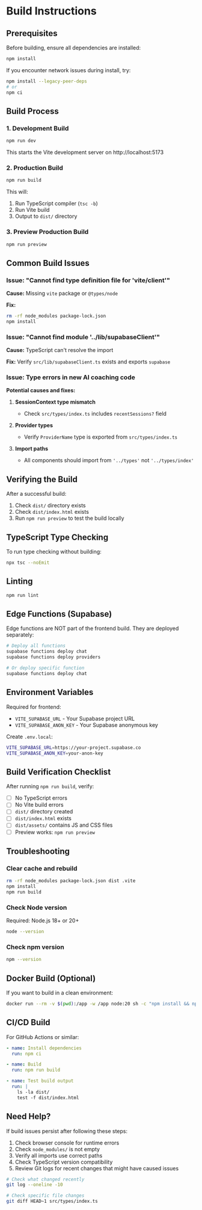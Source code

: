 # Build Instructions

## Prerequisites

Before building, ensure all dependencies are installed:

```bash
npm install
```

If you encounter network issues during install, try:

```bash
npm install --legacy-peer-deps
# or
npm ci
```

## Build Process

### 1. Development Build

```bash
npm run dev
```

This starts the Vite development server on http://localhost:5173

### 2. Production Build

```bash
npm run build
```

This will:
1. Run TypeScript compiler (`tsc -b`)
2. Run Vite build
3. Output to `dist/` directory

### 3. Preview Production Build

```bash
npm run preview
```

## Common Build Issues

### Issue: "Cannot find type definition file for 'vite/client'"

**Cause:** Missing `vite` package or `@types/node`

**Fix:**
```bash
rm -rf node_modules package-lock.json
npm install
```

### Issue: "Cannot find module '../lib/supabaseClient'"

**Cause:** TypeScript can't resolve the import

**Fix:** Verify `src/lib/supabaseClient.ts` exists and exports `supabase`

### Issue: Type errors in new AI coaching code

**Potential causes and fixes:**

1. **SessionContext type mismatch**
   - Check `src/types/index.ts` includes `recentSessions?` field

2. **Provider types**
   - Verify `ProviderName` type is exported from `src/types/index.ts`

3. **Import paths**
   - All components should import from `'../types'` not `'../types/index'`

## Verifying the Build

After a successful build:

1. Check `dist/` directory exists
2. Check `dist/index.html` exists
3. Run `npm run preview` to test the build locally

## TypeScript Type Checking

To run type checking without building:

```bash
npx tsc --noEmit
```

## Linting

```bash
npm run lint
```

## Edge Functions (Supabase)

Edge functions are NOT part of the frontend build. They are deployed separately:

```bash
# Deploy all functions
supabase functions deploy chat
supabase functions deploy providers

# Or deploy specific function
supabase functions deploy chat
```

## Environment Variables

Required for frontend:
- `VITE_SUPABASE_URL` - Your Supabase project URL
- `VITE_SUPABASE_ANON_KEY` - Your Supabase anonymous key

Create `.env.local`:
```bash
VITE_SUPABASE_URL=https://your-project.supabase.co
VITE_SUPABASE_ANON_KEY=your-anon-key
```

## Build Verification Checklist

After running `npm run build`, verify:

- [ ] No TypeScript errors
- [ ] No Vite build errors
- [ ] `dist/` directory created
- [ ] `dist/index.html` exists
- [ ] `dist/assets/` contains JS and CSS files
- [ ] Preview works: `npm run preview`

## Troubleshooting

### Clear cache and rebuild

```bash
rm -rf node_modules package-lock.json dist .vite
npm install
npm run build
```

### Check Node version

Required: Node.js 18+ or 20+

```bash
node --version
```

### Check npm version

```bash
npm --version
```

## Docker Build (Optional)

If you want to build in a clean environment:

```bash
docker run --rm -v $(pwd):/app -w /app node:20 sh -c "npm install && npm run build"
```

## CI/CD Build

For GitHub Actions or similar:

```yaml
- name: Install dependencies
  run: npm ci

- name: Build
  run: npm run build

- name: Test build output
  run: |
    ls -la dist/
    test -f dist/index.html
```

## Need Help?

If build issues persist after following these steps:

1. Check browser console for runtime errors
2. Check `node_modules/` is not empty
3. Verify all imports use correct paths
4. Check TypeScript version compatibility
5. Review Git logs for recent changes that might have caused issues

```bash
# Check what changed recently
git log --oneline -10

# Check specific file changes
git diff HEAD~1 src/types/index.ts
```
